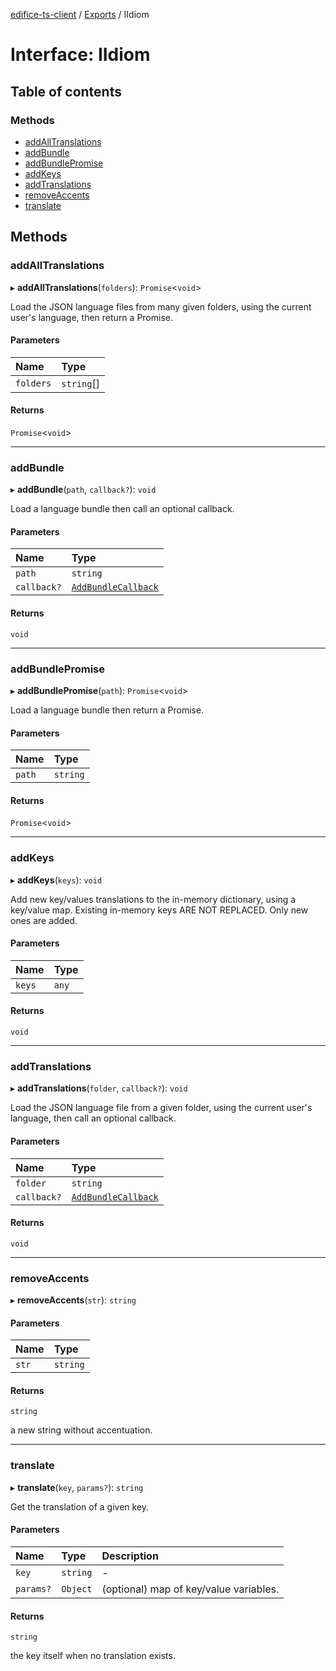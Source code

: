 [edifice-ts-client](../README.md) / [Exports](../modules.md) / IIdiom

# Interface: IIdiom

## Table of contents

### Methods

- [addAllTranslations](IIdiom.md#addalltranslations)
- [addBundle](IIdiom.md#addbundle)
- [addBundlePromise](IIdiom.md#addbundlepromise)
- [addKeys](IIdiom.md#addkeys)
- [addTranslations](IIdiom.md#addtranslations)
- [removeAccents](IIdiom.md#removeaccents)
- [translate](IIdiom.md#translate)

## Methods

### addAllTranslations

▸ **addAllTranslations**(`folders`): `Promise`\<`void`\>

Load the JSON language files from many given folders, using the current user's language, then return a Promise.

#### Parameters

| Name | Type |
| :------ | :------ |
| `folders` | `string`[] |

#### Returns

`Promise`\<`void`\>

___

### addBundle

▸ **addBundle**(`path`, `callback?`): `void`

Load a language bundle then call an optional callback.

#### Parameters

| Name | Type |
| :------ | :------ |
| `path` | `string` |
| `callback?` | [`AddBundleCallback`](../modules.md#addbundlecallback) |

#### Returns

`void`

___

### addBundlePromise

▸ **addBundlePromise**(`path`): `Promise`\<`void`\>

Load a language bundle then return a Promise.

#### Parameters

| Name | Type |
| :------ | :------ |
| `path` | `string` |

#### Returns

`Promise`\<`void`\>

___

### addKeys

▸ **addKeys**(`keys`): `void`

Add new key/values translations to the in-memory dictionary, using a key/value map. Existing in-memory keys ARE NOT REPLACED. Only new ones are added.

#### Parameters

| Name | Type |
| :------ | :------ |
| `keys` | `any` |

#### Returns

`void`

___

### addTranslations

▸ **addTranslations**(`folder`, `callback?`): `void`

Load the JSON language file from a given folder, using the current user's language, then call an optional callback.

#### Parameters

| Name | Type |
| :------ | :------ |
| `folder` | `string` |
| `callback?` | [`AddBundleCallback`](../modules.md#addbundlecallback) |

#### Returns

`void`

___

### removeAccents

▸ **removeAccents**(`str`): `string`

#### Parameters

| Name | Type |
| :------ | :------ |
| `str` | `string` |

#### Returns

`string`

a new string without accentuation.

___

### translate

▸ **translate**(`key`, `params?`): `string`

Get the translation of a given key.

#### Parameters

| Name | Type | Description |
| :------ | :------ | :------ |
| `key` | `string` | - |
| `params?` | `Object` | (optional) map of key/value variables. |

#### Returns

`string`

the key itself when no translation exists.
